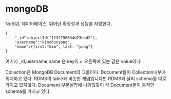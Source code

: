 # mongoDB

NoSQL 데이터베이스, 뛰어난 확장성과 성능을 자랑한다.

```
{
    "_id":objectId("1232156634d23bsd2"),
    "username":"kimchunyong",
    "name":{first:"kim", last: "yong"}
}
```

여기서 _id,username,name 은 key이고 오른쪽에 있는 값은 value이다.

Collection은 MongoDB Document의 그룹이다. Document들이 Collection내부에 위치하고 있다. RDMS의 table과 비슷한 개념입니다만 RDMS와 달리 schema를 따로 가지고 있지않다. Document 부분설명에 나와있듯이 각 Document들이 동적인 schema를 가지고 있다.